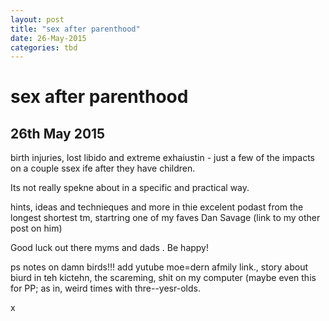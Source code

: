 ```yaml
---
layout: post
title: "sex after parenthood"
date: 26-May-2015
categories: tbd
---
```


# sex after parenthood

## 26th May 2015

birth injuries,   lost libido and extreme exhaiustin - just a few of the impacts on a couple ssex ife after they have children.

 

Its not really spekne about in a specific and practical way.

 

hints,   ideas and technieques and more in thie excelent podast from the longest shortest tm, startring one of my faves Dan Savage (link to my other post on him)

 

Good luck out there myms and dads . Be happy!

 

ps notes on damn birds!!! add yutube moe=dern afmily link., story about biurd in teh kictehn, the scareming, shit on my computer (maybe even this for PP; as in, weird times with thre--yesr-olds.

x
